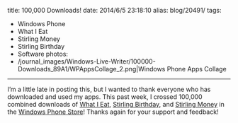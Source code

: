 title: 100,000 Downloads!
date: 2014/6/5 23:18:10
alias: blog/20491/
tags:
- Windows Phone
- What I Eat
- Stirling Money
- Stirling Birthday
- Software
photos:
- /journal_images/Windows-Live-Writer/100000-Downloads_89A1/WPAppsCollage_2.png|Windows Phone Apps Collage
---
I’m a little late in posting this, but I wanted to thank everyone who has downloaded and used my apps. This past week, I crossed 100,000 combined downloads of [What I Eat](/WhatIEat/WindowsPhone), [Stirling Birthday](/StirlingBirthday/WindowsPhone), and [Stirling Money](/StirlingMoney/WindowsPhone) in the [Windows Phone Store](http://www.windowsphone.com/en-US/store/publishers?publisherId=Shane%2BChurch&appId=b3f595ea-10ba-4b1c-8833-3b299078010d)! Thanks again for your support and feedback!